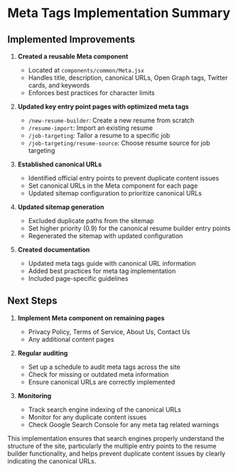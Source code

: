 # Meta Tags Implementation Summary

## Implemented Improvements

1. **Created a reusable Meta component**
   - Located at `components/common/Meta.jsx`
   - Handles title, description, canonical URLs, Open Graph tags, Twitter cards, and keywords
   - Enforces best practices for character limits

2. **Updated key entry point pages with optimized meta tags**
   - `/new-resume-builder`: Create a new resume from scratch
   - `/resume-import`: Import an existing resume
   - `/job-targeting`: Tailor a resume to a specific job
   - `/job-targeting/resume-source`: Choose resume source for job targeting

3. **Established canonical URLs**
   - Identified official entry points to prevent duplicate content issues
   - Set canonical URLs in the Meta component for each page
   - Updated sitemap configuration to prioritize canonical URLs

4. **Updated sitemap generation**
   - Excluded duplicate paths from the sitemap
   - Set higher priority (0.9) for the canonical resume builder entry points
   - Regenerated the sitemap with updated configuration

5. **Created documentation**
   - Updated meta tags guide with canonical URL information
   - Added best practices for meta tag implementation
   - Included page-specific guidelines

## Next Steps

1. **Implement Meta component on remaining pages**
   - Privacy Policy, Terms of Service, About Us, Contact Us
   - Any additional content pages

2. **Regular auditing**
   - Set up a schedule to audit meta tags across the site
   - Check for missing or outdated meta information
   - Ensure canonical URLs are correctly implemented

3. **Monitoring**
   - Track search engine indexing of the canonical URLs
   - Monitor for any duplicate content issues
   - Check Google Search Console for any meta tag related warnings

This implementation ensures that search engines properly understand the structure of the site, particularly the multiple entry points to the resume builder functionality, and helps prevent duplicate content issues by clearly indicating the canonical URLs. 